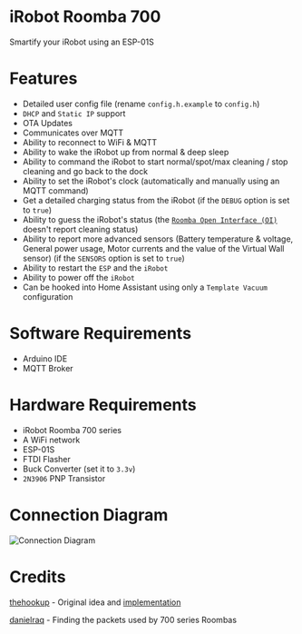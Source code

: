 # iRobot Roomba 700
Smartify your iRobot using an ESP-01S

# Features
- Detailed user config file (rename `config.h.example` to `config.h`)
- `DHCP` and `Static IP` support
- OTA Updates
- Communicates over MQTT
- Ability to reconnect to WiFi & MQTT
- Ability to wake the iRobot up from normal & deep sleep
- Ability to command the iRobot to start normal/spot/max cleaning / stop cleaning and go back to the dock
- Ability to set the iRobot's clock (automatically and manually using an MQTT command)
- Get a detailed charging status from the iRobot (if the `DEBUG` option is set to `true`)
- Ability to guess the iRobot's status (the [`Roomba Open Interface (OI)`](https://www.irobotweb.com/-/media/MainSite/PDFs/About/STEM/Create/iRobot_Roomba_600_Open_Interface_Spec.pdf) doesn't report cleaning status)
- Ability to report more advanced sensors (Battery temperature & voltage, General power usage, Motor currents and the value of the Virtual Wall sensor) (if the `SENSORS` option is set to `true`)
- Ability to restart the `ESP` and the `iRobot`
- Ability to power off the `iRobot`
- Can be hooked into Home Assistant using only a `Template Vacuum` configuration

# Software Requirements
- Arduino IDE
- MQTT Broker

# Hardware Requirements
- iRobot Roomba 700 series
- A WiFi network
- ESP-01S
- FTDI Flasher
- Buck Converter (set it to `3.3v`)
- `2N3906` PNP Transistor

# Connection Diagram
![Connection Diagram](https://github.com/ShonP40/iRobot-Roomba-700/blob/master/connection-diagram.jpg)

# Credits
[thehookup](https://github.com/thehookup) - Original idea and [implementation](https://github.com/thehookup/MQTT-Roomba-ESP01)

[danielraq](https://github.com/danielraq) - Finding the packets used by 700 series Roombas
